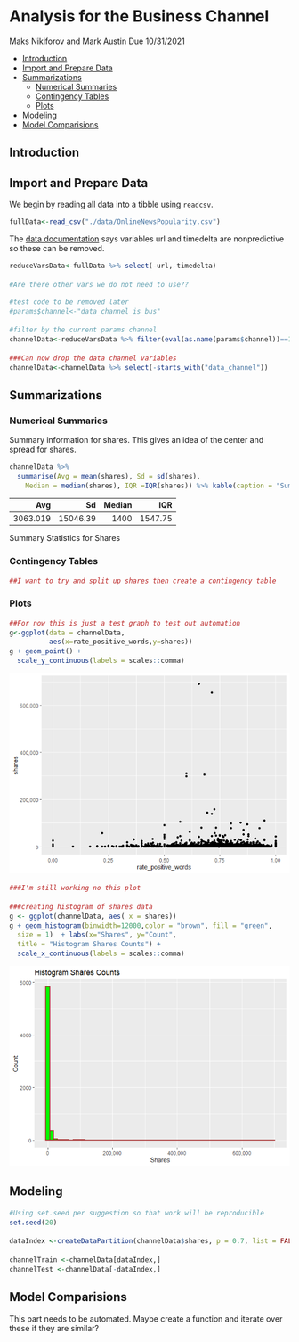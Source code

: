 Analysis for the Business Channel
================
Maks Nikiforov and Mark Austin
Due 10/31/2021

-   [Introduction](#introduction)
-   [Import and Prepare Data](#import-and-prepare-data)
-   [Summarizations](#summarizations)
    -   [Numerical Summaries](#numerical-summaries)
    -   [Contingency Tables](#contingency-tables)
    -   [Plots](#plots)
-   [Modeling](#modeling)
-   [Model Comparisions](#model-comparisions)

## Introduction

## Import and Prepare Data

We begin by reading all data into a tibble using `readcsv`.

``` r
fullData<-read_csv("./data/OnlineNewsPopularity.csv")
```

The [data
documentation](https://archive.ics.uci.edu/ml/datasets/Online+News+Popularity)
says variables url and timedelta are nonpredictive so these can be
removed.

``` r
reduceVarsData<-fullData %>% select(-url,-timedelta)

#Are there other vars we do not need to use??
```

``` r
#test code to be removed later
#params$channel<-"data_channel_is_bus"

#filter by the current params channel
channelData<-reduceVarsData %>% filter(eval(as.name(params$channel))==1) 

###Can now drop the data channel variables 
channelData<-channelData %>% select(-starts_with("data_channel"))
```

## Summarizations

### Numerical Summaries

Summary information for shares. This gives an idea of the center and
spread for shares.

``` r
channelData %>% 
  summarise(Avg = mean(shares), Sd = sd(shares), 
    Median = median(shares), IQR =IQR(shares)) %>% kable(caption = "Summary Statistics for Shares")
```

|      Avg |       Sd | Median |     IQR |
|---------:|---------:|-------:|--------:|
| 3063.019 | 15046.39 |   1400 | 1547.75 |

Summary Statistics for Shares

### Contingency Tables

``` r
##I want to try and split up shares then create a contingency table
```

### Plots

``` r
##For now this is just a test graph to test out automation
g<-ggplot(data = channelData,
          aes(x=rate_positive_words,y=shares))
g + geom_point() +
  scale_y_continuous(labels = scales::comma) 
```

![](images/bus/graphOneA-1.png)<!-- -->

``` r
###I'm still working no this plot

###creating histogram of shares data 
g <- ggplot(channelData, aes( x = shares))
g + geom_histogram(binwidth=12000,color = "brown", fill = "green", 
  size = 1)  + labs(x="Shares", y="Count",
  title = "Histogram Shares Counts") +
  scale_x_continuous(labels = scales::comma) 
```

![](images/bus/histogram%20of%20shares-1.png)<!-- -->

## Modeling

``` r
#Using set.seed per suggestion so that work will be reproducible
set.seed(20)

dataIndex <-createDataPartition(channelData$shares, p = 0.7, list = FALSE)

channelTrain <-channelData[dataIndex,]
channelTest <-channelData[-dataIndex,]
```

## Model Comparisions

This part needs to be automated. Maybe create a function and iterate
over these if they are similar?
